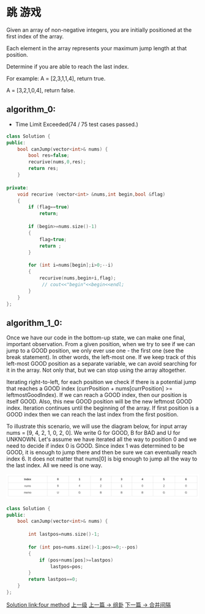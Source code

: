 # 跳 游戏

Given an array of non-negative integers, you are initially positioned at the first index of the array.

Each element in the array represents your maximum jump length at that position.

Determine if you are able to reach the last index.

For example:
A = [2,3,1,1,4], return true.

A = [3,2,1,0,4], return false.

## algorithm_0:
*  Time Limit Exceeded(74 / 75 test cases passed.)

```c++
class Solution {
public:
    bool canJump(vector<int>& nums) {
        bool res=false;
        recurive(nums,0,res);
        return res;
    }

private:
    void recurive (vector<int> &nums,int begin,bool &flag)
    {
        if (flag==true)
            return;

        if (begin>=nums.size()-1)
        {
            flag=true;
            return ;
        }

        for (int i=nums[begin];i>0;--i)
        {
            recurive(nums,begin+i,flag);
             // cout<<"begin"<<begin<<endl;
        }
    }
};
```

## algorithm_1_0:

Once we have our code in the bottom-up state, we can make one final, important observation. From a given position, when we try to see if we can jump to a GOOD position, we only ever use one - the first one (see the break statement). In other words, the left-most one. If we keep track of this left-most GOOD position as a separate variable, we can avoid searching for it in the array. Not only that, but we can stop using the array altogether.

Iterating right-to-left, for each position we check if there is a potential jump that reaches a GOOD index (currPosition + nums[currPosition] >= leftmostGoodIndex). If we can reach a GOOD index, then our position is itself GOOD. Also, this new GOOD position will be the new leftmost GOOD index. Iteration continues until the beginning of the array. If first position is a GOOD index then we can reach the last index from the first position.

To illustrate this scenario, we will use the diagram below, for input array nums = [9, 4, 2, 1, 0, 2, 0]. We write G for GOOD, B for BAD and U for UNKNOWN. Let's assume we have iterated all the way to position 0 and we need to decide if index 0 is GOOD. Since index 1 was determined to be GOOD, it is enough to jump there and then be sure we can eventually reach index 6. It does not matter that nums[0] is big enough to jump all the way to the last index. All we need is one way.

![](../images/Jump_Game_201710131957_1.png)

```c++
class Solution {
public:
    bool canJump(vector<int>& nums) {

        int lastpos=nums.size()-1;

        for (int pos=nums.size()-1;pos>=0;--pos)
        {
            if (pos+nums[pos]>=lastpos)
                lastpos=pos;
        }
        return lastpos==0;
    }
};
```

[Solution link:four method](https://leetcode.com/problems/jump-game/solution/)
[上一级](README.md)
[上一篇 -> 组卦](Group_Anagrams.md)
[下一篇 -> 合并间隔](Merge_Intervals.md)
